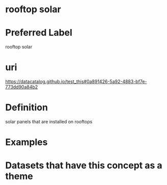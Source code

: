 
rooftop solar
=============

# Preferred Label
  
rooftop solar
# uri
  
https://datacatalog.github.io/test_this#0a891426-5a92-4883-bf7e-773dd90a84b2
# Definition
  
solar panels that are installed on rooftops
# Examples

# Datasets that have this concept as a theme
